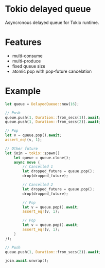 # Tokio delayed queue

Asyncronous delayed queue for Tokio runtime. 

# Features

- multi-consume
- multi-produce
- fixed queue size
- atomic pop with pop-future cancelation

# Example

```rust
let queue = DelayedQueue::new(16);

// Push
queue.push(1, Duration::from_secs(1)).await;
queue.push(1, Duration::from_secs(2)).await;

// Pop
let v = queue.pop().await;
assert_eq!(v, 1);

// Other future
let join = tokio::spawn({
    let queue = queue.clone();
    async move {
        // Cancelled 1
        let dropped_future = queue.pop();
        drop(dropped_future);

        // Cancelled 2
        let dropped_future = queue.pop();
        drop(dropped_future);

        // Pop
        let v = queue.pop().await;
        assert_eq!(v, 1);

        // Pop
        let v = queue.pop().await;
        assert_eq!(v, 1);
    }
});

// Push
queue.push(1, Duration::from_secs(2)).await;

join.await.unwrap();
```
